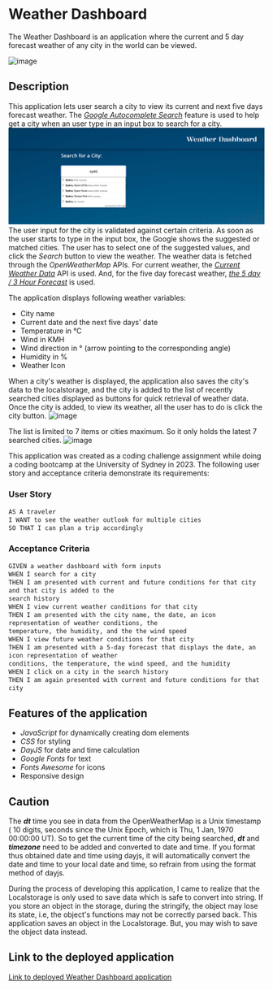 # Weather Dashboard 
The Weather Dashboard is an application where the current and 5 day forecast weather of any city in the world can be viewed.

![image](/asset/image/screenshot1.png)

## Description
This application lets user search a city to view its current and next five days forecast weather. The [*Google Autocomplete Search*](https://developers.google.com/maps/documentation/javascript/examples/places-autocomplete) feature is used to help get a city when an user type in an input box to search for a city. 
![image](/asset/image/autocomplete.png)
The user input for the city is validated against certain criteria. As soon as the user starts to type in the input box, the Google shows the suggested or matched cities. The user has to select one of the suggested values, and click the *Search* button to view the weather. The weather data is fetched through the *OpenWeatherMap* APIs. For current weather, the [*Current Weather Data*](https://openweathermap.org/current) API is used. And, for the five day forecast weather, [*the 5 day / 3 Hour Forecast*](https://openweathermap.org/forecast5) is used.


The application displays following weather variables:
- City name
- Current date and the next five days' date 
- Temperature in °C
- Wind in KMH
- Wind direction in ° (arrow pointing to the corresponding angle)
- Humidity in %
- Weather Icon

When a city's weather is displayed, the application also saves the city's data to the localstorage, and the city is added to the list of recently searched cities displayed as buttons for quick retrieval of weather data. Once the city is added, to view its weather, all the user has to do is click the city button.
![image](/asset/image/firstcity.png)

The list is limited to 7 items or cities maximum. So it only holds the latest 7 searched cities. 
![image](/asset/image/allcities.png)


This application was created as a coding challenge assignment while doing a coding bootcamp at the University of Sydney in 2023. The following user story and acceptance criteria demonstrate its requirements:
### User Story
    AS A traveler
    I WANT to see the weather outlook for multiple cities
    SO THAT I can plan a trip accordingly
### Acceptance Criteria
    GIVEN a weather dashboard with form inputs
    WHEN I search for a city
    THEN I am presented with current and future conditions for that city and that city is added to the
    search history
    WHEN I view current weather conditions for that city
    THEN I am presented with the city name, the date, an icon representation of weather conditions, the
    temperature, the humidity, and the the wind speed
    WHEN I view future weather conditions for that city
    THEN I am presented with a 5-day forecast that displays the date, an icon representation of weather
    conditions, the temperature, the wind speed, and the humidity
    WHEN I click on a city in the search history
    THEN I am again presented with current and future conditions for that city

## Features of the application
- *JavaScript* for dynamically creating dom elements
- *CSS* for styling 
- *DayJS* for date and time calculation
- *Google Fonts* for text
- *Fonts Awesome* for icons
- Responsive design

## Caution
The ***dt*** time you see in data from the OpenWeatherMap is a Unix timestamp ( 10 digits, seconds since the Unix Epoch, which is Thu, 1 Jan, 1970 00:00:00 UT). So to get the current time of the city being searched, ***dt*** and ***timezone*** need to be added and converted to date and time. If you format thus obtained date and time using dayjs, it will automatically convert the date and time to your local date and time, so refrain from using the format method of dayjs.

During the process of developing this application, I came to realize that the Localstorage is only used to save data which is safe to convert into string. If you store an object in the storage, during the stringify, the object may lose its state, i.e, the object's functions may not be correctly parsed back. This application saves an object in the Localstorage. But, you may wish to save the object data instead.

## Link to the deployed application
[Link to deployed Weather Dashboard application](https://simplesuyash.github.io/weather-dashboard/)

  
